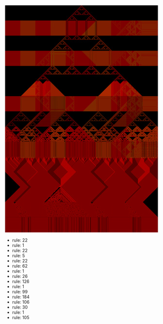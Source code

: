 ![photo](./output.png) 
 * rule: 22
* rule: 1
* rule: 22
* rule: 5
* rule: 22
* rule: 62
* rule: 1
* rule: 26
* rule: 126
* rule: 1
* rule: 99
* rule: 184
* rule: 106
* rule: 30
* rule: 1
* rule: 105
